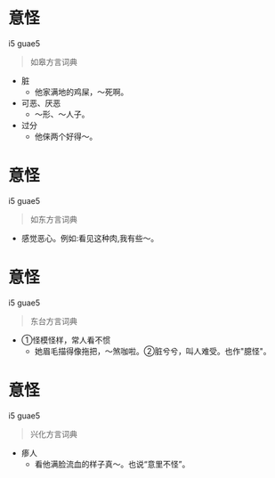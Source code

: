 # 意怪
i5 guae5
> 如皋方言词典
- 脏
  - 他家满地的鸡屎，～死啊。
- 可恶、厌恶
  - ～形、～人子。
- 过分
  - 他俫两个好得～。

# 意怪
i5 guae5
> 如东方言词典
- 感觉恶心。例如:看见这种肉,我有些～。

# 意怪
i5 guae5
> 东台方言词典
- ①怪模怪样，常人看不惯
  - 她眉毛描得像拖把，～煞咖啦。②脏兮兮，叫人难受。也作"臆怪"。

# 意怪
i5 guae5
> 兴化方言词典
- 瘆人
  - 看他满脸流血的样子真～。也说“意里不怪”。
